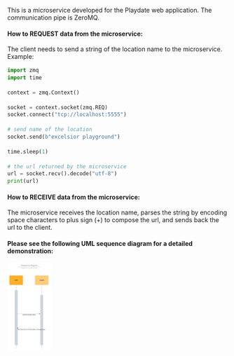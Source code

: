 This is a microservice developed for the Playdate web application. The communication pipe is ZeroMQ.

#### How to REQUEST data from the microservice:
The client needs to send a string of the location name to the microservice. Example:

```python
import zmq
import time

context = zmq.Context()

socket = context.socket(zmq.REQ)
socket.connect("tcp://localhost:5555")

# send name of the location
socket.send(b"excelsior playground")

time.sleep(1)

# the url returned by the microservice
url = socket.recv().decode("utf-8")
print(url)
```

#### How to RECEIVE data from the microservice:
The microservice receives the location name, parses the string by encoding space characters to plus sign (+) to compose the url, and sends back the url to the client.

#### Please see the following UML sequence diagram for a detailed demonstration:
<img src="https://github.com/bingyingchu/location-url-microservice/blob/main/SequenceDiagram.png" width="100" height="200">